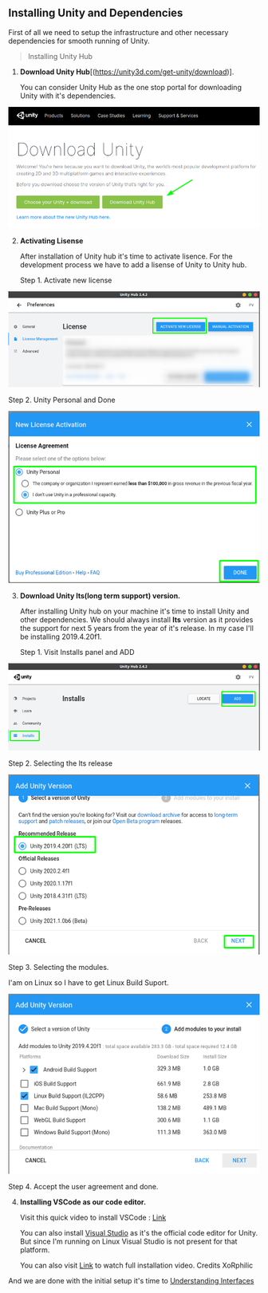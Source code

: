 ## Installing Unity and Dependencies

First of all we need to setup the infrastructure and other necessary dependencies for smooth running of Unity.

> Installing Unity Hub

1. **Download Unity Hub**[(https://unity3d.com/get-unity/download)].

   You can consider Unity Hub as the one stop portal for downloading Unity with it's dependencies.

![UnityHub](img/UnityHub.png)

2. **Activating Lisense**
   
   After installation of Unity hub it's time to activate lisence. For the development process we have to add a lisense of Unity to Unity hub.

   Step 1. Activate new license

![Act_Lis](img/Act_Lis_1.png)

   Step 2. Unity Personal and Done

![Act_Lis](img/Act_Lis_2.png)

3. **Download Unity lts(long term support) version.**
   
   After installing Unity hub on your machine it's time to install Unity and other dependencies. We should always install **lts** version as it provides the support for next 5 years from the year of it's release. In my case I'll be installing 2019.4.20f1.

   Step 1. Visit Installs panel and ADD

![Install](img/Install_1.png)

   Step 2. Selecting the lts release

![Install](img/Install_2.png)

   Step 3. Selecting the modules. 
   
   I'am on Linux so I have to get Linux Build Suport.

![Install](img/Install_3.png)

   Step 4. Accept the user agreement and done.

4. **Installing VSCode as our code editor.**

   Visit this quick video to install VSCode : [Link](https://www.youtube.com/watch?v=QXzYV3miuy4)

   You can also install [Visual Studio](https://visualstudio.microsoft.com/) as it's the official code editor for Unity. But since I'm running on Linux Visual Studio is not present for that platform.

    You can also visit [Link](https://www.youtube.com/watch?v=eHgh50G1E2A) to watch full installation video. Credits XoRphilic

And we are done with the initial setup it's time to [Understanding Interfaces](../Interface/README.md) 
